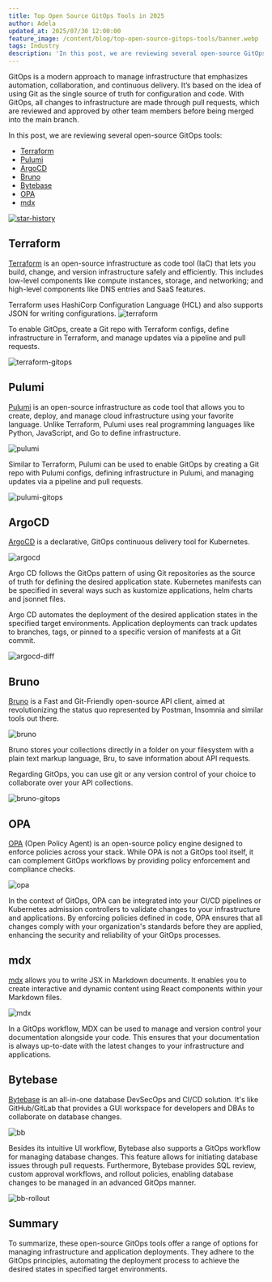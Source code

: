 ```yaml
---
title: Top Open Source GitOps Tools in 2025
author: Adela
updated_at: 2025/07/30 12:00:00
feature_image: /content/blog/top-open-source-gitops-tools/banner.webp
tags: Industry
description: 'In this post, we are reviewing several open-source GitOps tools.'
---
```


GitOps is a modern approach to manage infrastructure that emphasizes automation, collaboration, and continuous delivery. It’s based on the idea of using Git as the single source of truth for configuration and code. With GitOps, all changes to infrastructure are made through pull requests, which are reviewed and approved by other team members before being merged into the main branch.

In this post, we are reviewing several open-source GitOps tools:

- [Terraform](#terraform)
- [Pulumi](#pulumi)
- [ArgoCD](#argocd)
- [Bruno](#bruno)
- [Bytebase](#bytebase)
- [OPA](#opa)
- [mdx](#mdx)

[![star-history](/content/blog/top-open-source-gitops-tools/star.webp)](https://www.star-history.com/#hashicorp/terraform&pulumi/pulumi&argoproj/argo-cd&usebruno/bruno&open-policy-agent/opa&mdx-js/mdx&bytebase/bytebase&Date)

## Terraform

[Terraform](https://github.com/hashicorp/terraform) is an open-source infrastructure as code tool (IaC) that lets you build, change, and version infrastructure safely and efficiently. This includes low-level components like compute instances, storage, and networking; and high-level components like DNS entries and SaaS features.

Terraform uses HashiCorp Configuration Language (HCL) and also supports JSON for writing configurations.
![terraform](/content/blog/top-open-source-gitops-tools/terraform.webp)

To enable GitOps, create a Git repo with Terraform configs, define infrastructure in Terraform, and manage updates via a pipeline and pull requests.

![terraform-gitops](/content/blog/top-open-source-gitops-tools/terraform-gitops.webp)

## Pulumi

[Pulumi](https://github.com/pulumi/pulumi) is an open-source infrastructure as code tool that allows you to create, deploy, and manage cloud infrastructure using your favorite language. Unlike Terraform, Pulumi uses real programming languages like Python, JavaScript, and Go to define infrastructure.

![pulumi](/content/blog/top-open-source-gitops-tools/pulumi.webp)

Similar to Terraform, Pulumi can be used to enable GitOps by creating a Git repo with Pulumi configs, defining infrastructure in Pulumi, and managing updates via a pipeline and pull requests.

![pulumi-gitops](/content/blog/top-open-source-gitops-tools/pulumi-gitops.webp)

## ArgoCD

[ArgoCD](https://github.com/argoproj/argo-cd) is a declarative, GitOps continuous delivery tool for Kubernetes.

![argocd](/content/blog/top-open-source-gitops-tools/argocd.webp)

Argo CD follows the GitOps pattern of using Git repositories as the source of truth for defining the desired application state. Kubernetes manifests can be specified in several ways such as kustomize applications, helm charts and jsonnet files.

Argo CD automates the deployment of the desired application states in the specified target environments. Application deployments can track updates to branches, tags, or pinned to a specific version of manifests at a Git commit.

![argocd-diff](/content/blog/top-open-source-gitops-tools/argocd-diff.webp)

## Bruno

[Bruno](https://github.com/usebruno/bruno) is a Fast and Git-Friendly open-source API client, aimed at revolutionizing the status quo represented by Postman, Insomnia and similar tools out there.

![bruno](/content/blog/top-open-source-gitops-tools/bruno.webp)

Bruno stores your collections directly in a folder on your filesystem with a plain text markup language, Bru, to save information about API requests.

Regarding GitOps, you can use git or any version control of your choice to collaborate over your API collections.

![bruno-gitops](/content/blog/top-open-source-gitops-tools/bruno-gitops.webp)

## OPA

[OPA](https://github.com/open-policy-agent/opa) (Open Policy Agent) is an open-source policy engine designed to enforce policies across your stack. While OPA is not a GitOps tool itself, it can complement GitOps workflows by providing policy enforcement and compliance checks.

![opa](/content/blog/top-open-source-gitops-tools/opa.webp)

In the context of GitOps, OPA can be integrated into your CI/CD pipelines or Kubernetes admission controllers to validate changes to your infrastructure and applications. By enforcing policies defined in code, OPA ensures that all changes comply with your organization's standards before they are applied, enhancing the security and reliability of your GitOps processes.

## mdx

[mdx](https://github.com/mdx-js/mdx) allows you to write JSX in Markdown documents. It enables you to create interactive and dynamic content using React components within your Markdown files.

![mdx](/content/blog/top-open-source-gitops-tools/mdx.webp)

In a GitOps workflow, MDX can be used to manage and version control your documentation alongside your code. This ensures that your documentation is always up-to-date with the latest changes to your infrastructure and applications.

## Bytebase

[Bytebase](https://github.com/bytebase/bytebase) is an all-in-one database DevSecOps and CI/CD solution. It's like GitHub/GitLab that provides a GUI workspace for developers and DBAs to collaborate on database changes.

![bb](/content/blog/top-open-source-gitops-tools/bb.webp)

Besides its intuitive UI workflow, Bytebase also supports a GitOps workflow for managing database changes. This feature allows for initiating database issues through pull requests. Furthermore, Bytebase provides SQL review, custom approval workflows, and rollout policies, enabling database changes to be managed in an advanced GitOps manner.

![bb-rollout](/content/blog/top-open-source-gitops-tools/bb-rollout.webp)

## Summary

To summarize, these open-source GitOps tools offer a range of options for managing infrastructure and application deployments. They adhere to the GitOps principles, automating the deployment process to achieve the desired states in specified target environments.

